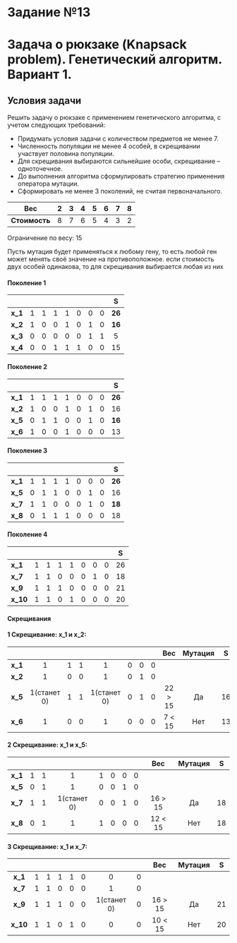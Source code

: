 # Задание №13
# Задача о рюкзаке (Knapsack problem). Генетический алгоритм. Вариант 1.
## Условия задачи
Решить задачу о рюкзаке с применением генетического алгоритма, с учетом следующих требований:
   - Придумать условия задачи с количеством предметов не менее 7.
   - Численность популяции не менее 4 особей, в скрещивании участвует половина популяции. 
   - Для скрещивания выбираются сильнейшие особи, скрещивание – одноточечное.
   - До выполнения алгоритма сформулировать стратегию применения оператора мутации.
   - Сформировать не менее 3 поколений, не считая первоначального.


|    **Вес**    |  2   |  3   |  4   |  5   |  6   |  7   |  8   |
|:-------------:|:----:|:----:|:----:|:----:|:----:|:----:|:----:|
| **Стоимость** |  8   |  7   |  6   |  5   |  4   |  3   |  2   |

Ограничение по весу: 15

Пусть мутация будет применяться к любому гену, то есть любой ген может менять своё значение на противоположное. если стоимость двух особей одинакова, то для скрещивания выбирается любая из них

#### Поколение 1
|         |     |     |     |     |     |     |     | **S**|
|:--------|:---:|:---:|:---:|:---:|:---:|:---:|:---:|:----:|
| **x_1** |  1  |  1  |  1  |  1  |  0  |  0  |  0  |**26**|
| **x_2** |  1  |  0  |  0  |  1  |  0  |  1  |  0  |**16**|
| **x_3** |  0  |  0  |  0  |  0  |  0  |  1  |  1  |  5   |
| **x_4** |  0  |  0  |  1  |  1  |  1  |  0  |  0  |  15  |

#### Поколение 2
|         |     |     |     |     |     |     |     | **S**|
|:--------|:---:|:---:|:---:|:---:|:---:|:---:|:---:|:----:|
| **x_1** |  1  |  1  |  1  |  1  |  0  |  0  |  0  |**26**|
| **x_2** |  1  |  0  |  0  |  1  |  0  |  1  |  0  |  16  |
| **x_5** |  0  |  1  |  1  |  0  |  0  |  1  |  0  |**16**|
| **x_6** |  1  |  0  |  0  |  1  |  0  |  0  |  0  |  13  |

#### Поколение 3
|         |     |     |     |     |     |     |     | **S**|
|:--------|:---:|:---:|:---:|:---:|:---:|:---:|:---:|:----:|
| **x_1** |  1  |  1  |  1  |  1  |  0  |  0  |  0  |**26**|
| **x_5** |  0  |  1  |  1  |  0  |  0  |  1  |  0  |  16  |
| **x_7** |  1  |  1  |  0  |  0  |  0  |  1  |  0  |**18**|
| **x_8** |  0  |  1  |  1  |  1  |  0  |  0  |  0  |  18  |

#### Поколение 4
|         |     |     |     |     |     |     |     | **S**|
|:--------|:---:|:---:|:---:|:---:|:---:|:---:|:---:|:----:|
| **x_1** |  1  |  1  |  1  |  1  |  0  |  0  |  0  |  26  |
| **x_7** |  1  |  1  |  0  |  0  |  0  |  1  |  0  |  18  |
| **x_9** |  1  |  1  |  1  |  0  |  0  |  0  |  0  |  21  |
| **x_10**|  1  |  1  |  0  |  1  |  0  |  0  |  0  |  20  |

#### Скрещивания

#### 1 Скрещивание: **x_1** и **x_2**:

 |         |           |     |     |           |     |     |     |**Вес**|**Мутация**|**S**|
 |:-------:|:---------:|:---:|:---:|:---------:|:---:|:---:|:---:|:-----:|:---------:|:---:|
 | **x_1** |  1        |  1  |  1  |  1        |  0  |  0  |  0  |       |           |     |
 | **x_2** |  1        |  0  |  0  |  1        |  0  |  1  |  0  |       |           |     |
 | **x_5** |1(станет 0)|  1  |  1  |1(станет 0)|  0  |  1  |  0  |22 > 15| Да        | 16  |
 | **x_6** |  1        |  0  |  0  |  1        |  0  |  0  |  0  | 7 < 15| Нет       | 13  |

#### 2 Скрещивание: **x_1** и **x_5**:

 |         |     |     |           |     |     |     |     |**Вес**|**Мутация**|**S**|
 |:-------:|:---:|:---:|:---------:|:---:|:---:|:---:|:---:|:-----:|:---------:|:---:|
 | **x_1** |  1  |  1  |  1        |  1  |  0  |  0  |  0  |       |           |     |
 | **x_5** |  0  |  1  |  1        |  0  |  0  |  1  |  0  |       |           |     |
 | **x_7** | 1   |  1  |1(станет 0)|  0  |  0  |  1  |  0  |16 > 15| Да        | 18  |
 | **x_8** |  0  |  1  |  1        |  1  |  0  |  0  |  0  |12 < 15| Нет       | 18  |

#### 3 Скрещивание: **x_1** и **x_7**:

 |         |     |     |     |     |     |           |     |**Вес**|**Мутация**|**S**|
 |:-------:|:---:|:---:|:---:|:---:|:---:|:---------:|:---:|:-----:|:---------:|:---:|
 | **x_1** |  1  |  1  |  1  |  1  |  0  |  0        |  0  |       |           |     |
 | **x_7** |  1  |  1  |  0  |  0  |  0  |  1        |  0  |       |           |     |
 | **x_9** |  1  |  1  |  1  |  0  |  0  |1(станет 0)|  0  |16 > 15| Да        | 21  |
 | **x_10**|  1  |  1  |  0  |  1  |  0  |0          |  0  |10 < 15| Нет       | 20  |
